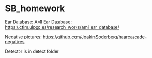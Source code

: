 # SB_homework

Ear Database: AMI Ear Database: https://ctim.ulpgc.es/research_works/ami_ear_database/

Negative pictures: https://github.com/JoakimSoderberg/haarcascade-negatives

Detector is in detect folder
